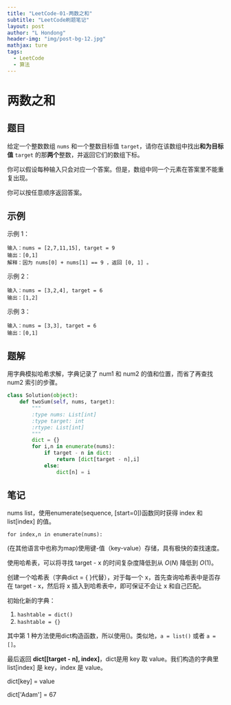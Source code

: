 ```yaml
---
title: "LeetCode-01-两数之和"
subtitle: "LeetCode刷题笔记"
layout: post
author: "L Hondong"
header-img: "img/post-bg-12.jpg"
mathjax: ture
tags:
  - LeetCode
  - 算法
---
```


# 两数之和

## 题目

给定一个整数数组 `nums` 和一个整数目标值 `target`，请你在该数组中找出**和为目标值** `target`  的那**两个**整数，并返回它们的数组下标。

你可以假设每种输入只会对应一个答案。但是，数组中同一个元素在答案里不能重复出现。

你可以按任意顺序返回答案。

## 示例

示例 1：

```
输入：nums = [2,7,11,15], target = 9
输出：[0,1]
解释：因为 nums[0] + nums[1] == 9 ，返回 [0, 1] 。
```

示例 2：

```
输入：nums = [3,2,4], target = 6
输出：[1,2]
```

示例 3：

```
输入：nums = [3,3], target = 6
输出：[0,1]
```

## 题解

用字典模拟哈希求解，字典记录了 num1 和 num2 的值和位置，而省了再查找 num2 索引的步骤。

```python
class Solution(object):
    def twoSum(self, nums, target):
        """
        :type nums: List[int]
        :type target: int
        :rtype: List[int]
        """
        dict = {}
        for i,n in enumerate(nums):
            if target - n in dict:
                return [dict[target - n],i]
            else:
                dict[n] = i
```

## 笔记

nums list，使用enumerate(sequence, [start=0])函数同时获得 index 和 list[index] 的值。

`for index,n in enumerate(nums):`

(在其他语言中也称为map)使用键-值（key-value）存储，具有极快的查找速度。

使用哈希表，可以将寻找 target - x 的时间复杂度降低到从 $O(N)$ 降低到 $O(1)$。

创建一个哈希表（字典dict = { }代替），对于每一个 x，首先查询哈希表中是否存在 target - x，然后将 x 插入到哈希表中，即可保证不会让 x 和自己匹配。

初始化新的字典：

1. `hashtable = dict()`
2. `hashtable = {}`

其中第 1 种方法使用dict构造函数，所以使用()。类似地，`a = list()` 或者 `a = []`。

最后返回 **dict[[target - n], index]**，dict是用 key 取 value。我们构造的字典里 list[index] 是 key，index 是 value。

dict[key] = value

dict['Adam'] = 67
